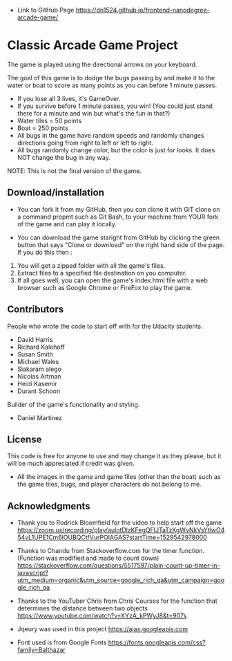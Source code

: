 - Link to GitHub Page https://dn1524.github.io/frontend-nanodegree-arcade-game/

# Classic Arcade Game Project

The game is played using the directional arrows on your keyboard.

The goal of this game is to dodge the bugs passing by and make it to the water or boat to score as many points as you can before 1 minute passes.

- If you lose all 3 lives, it's GameOver.
- If you survive before 1 minute passes, you win! (You could just stand there for a minute and win but what's the fun in that?)
- Water tiles = 50 points
- Boat = 250 points
- All bugs in the game have random speeds and randomly changes directions going from right to left or left to right.
- All bugs randomly change color, but the color is just for looks. It does NOT change the bug in any way.

NOTE: This is not the final version of the game.


## Download/installation

- You can fork it from my GitHub, then you can clone it with GIT clone on a command propmt such as Git Bash, to your machine from YOUR fork of the game and can play it locally.

- You can download the game staright from GitHub by clicking the green button that says "Clone or download" on the right hand side of the page. If you do this then :

1. You will get a zipped folder with all the game's files.
2. Extract files to a specified file destination on you computer.
3. If all goes well, you can open the game's index.html file with a web browser such as Google Chrome or FireFox to play the game.


## Contributors

People who wrote the code to start off with for the Udacity students.
- David Harris
- Richard Kalehoff
- Susan Smith
- Michael Wales
- Siakaram alego
- Nicolas Artman
- Heidi Kasemir
- Durant Schoon
 
 Builder of the game's functionality and styling.
- Daniel Martinez
 
 
## License
 
This code is free for anyone to use and may change it as they please, but it will be much appreciated if credit was given.

- All the images in the game and game files (other than the boat) such as the game tiles, bugs, and player characters do not belong to me.
 
 
## Acknowledgments

- Thank you to Rodrick Bloomfield for the video to help start off the game https://zoom.us/recording/play/aulotDlzKFegQFIJTaTzKgWvNkVsYtlwO454vL1UPE1Cm6lOUBQCtfVurPOIAGAS?startTime=1529542978000

- Thanks to Chandu from Stackoverflow.com for the timer function. (Function was modified and made to count down)
https://stackoverflow.com/questions/5517597/plain-count-up-timer-in-javascript?utm_medium=organic&utm_source=google_rich_qa&utm_campaign=google_rich_qa

- Thanks to the YouTuber Chris from Chris Courses for the function that determines the distance between two objects
https://www.youtube.com/watch?v=XYzA_kPWyJ8&t=907s

- Jqeury was used in this project https://ajax.googleapis.com
- Font used is from Google Fonts https://fonts.googleapis.com/css?family=Balthazar
